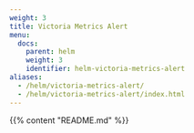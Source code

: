 ```yaml
---
weight: 3
title: Victoria Metrics Alert
menu:
  docs:
    parent: helm
    weight: 3
    identifier: helm-victoria-metrics-alert
aliases:
  - /helm/victoria-metrics-alert/
  - /helm/victoria-metrics-alert/index.html
---
```

{{% content "README.md" %}}
